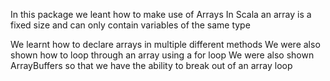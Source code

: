 In this package we leant how to make use of Arrays
In Scala an array is a fixed size and can only contain variables of the same type

We learnt how to declare arrays in multiple different methods
We were also shown how to loop through an array using a for loop
We were also shown ArrayBuffers so that we have the ability to break out of an array loop
